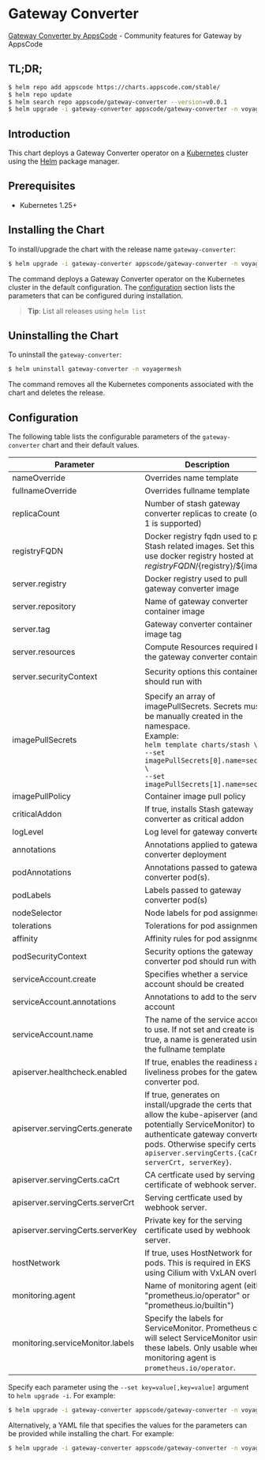 # Gateway Converter

[Gateway Converter by AppsCode](https://github.com/voyagermesh) - Community features for Gateway by AppsCode

## TL;DR;

```bash
$ helm repo add appscode https://charts.appscode.com/stable/
$ helm repo update
$ helm search repo appscode/gateway-converter --version=v0.0.1
$ helm upgrade -i gateway-converter appscode/gateway-converter -n voyagermesh --create-namespace --version=v0.0.1
```

## Introduction

This chart deploys a Gateway Converter operator on a [Kubernetes](http://kubernetes.io) cluster using the [Helm](https://helm.sh) package manager.

## Prerequisites

- Kubernetes 1.25+

## Installing the Chart

To install/upgrade the chart with the release name `gateway-converter`:

```bash
$ helm upgrade -i gateway-converter appscode/gateway-converter -n voyagermesh --create-namespace --version=v0.0.1
```

The command deploys a Gateway Converter operator on the Kubernetes cluster in the default configuration. The [configuration](#configuration) section lists the parameters that can be configured during installation.

> **Tip**: List all releases using `helm list`

## Uninstalling the Chart

To uninstall the `gateway-converter`:

```bash
$ helm uninstall gateway-converter -n voyagermesh
```

The command removes all the Kubernetes components associated with the chart and deletes the release.

## Configuration

The following table lists the configurable parameters of the `gateway-converter` chart and their default values.

|            Parameter             |                                                                                                                Description                                                                                                                |                                                                                            Default                                                                                             |
|----------------------------------|-------------------------------------------------------------------------------------------------------------------------------------------------------------------------------------------------------------------------------------------|------------------------------------------------------------------------------------------------------------------------------------------------------------------------------------------------|
| nameOverride                     | Overrides name template                                                                                                                                                                                                                   | <code>""</code>                                                                                                                                                                                |
| fullnameOverride                 | Overrides fullname template                                                                                                                                                                                                               | <code>""</code>                                                                                                                                                                                |
| replicaCount                     | Number of stash gateway converter replicas to create (only 1 is supported)                                                                                                                                                                | <code>1</code>                                                                                                                                                                                 |
| registryFQDN                     | Docker registry fqdn used to pull Stash related images. Set this to use docker registry hosted at ${registryFQDN}/${registry}/${image}                                                                                                    | <code>ghcr.io</code>                                                                                                                                                                           |
| server.registry                  | Docker registry used to pull gateway converter image                                                                                                                                                                                      | <code>voyagermesh</code>                                                                                                                                                                       |
| server.repository                | Name of gateway converter container image                                                                                                                                                                                                 | <code>gateway-converter</code>                                                                                                                                                                 |
| server.tag                       | Gateway converter container image tag                                                                                                                                                                                                     | <code>""</code>                                                                                                                                                                                |
| server.resources                 | Compute Resources required by the gateway converter container                                                                                                                                                                             | <code>{"requests":{"cpu":"100m"}}</code>                                                                                                                                                       |
| server.securityContext           | Security options this container should run with                                                                                                                                                                                           | <code>{"allowPrivilegeEscalation":false,"capabilities":{"drop":["ALL"]},"readOnlyRootFilesystem":true,"runAsNonRoot":true,"runAsUser":65534,"seccompProfile":{"type":"RuntimeDefault"}}</code> |
| imagePullSecrets                 | Specify an array of imagePullSecrets. Secrets must be manually created in the namespace. <br> Example: <br> `helm template charts/stash \` <br> `--set imagePullSecrets[0].name=sec0 \` <br> `--set imagePullSecrets[1].name=sec1`        | <code>[]</code>                                                                                                                                                                                |
| imagePullPolicy                  | Container image pull policy                                                                                                                                                                                                               | <code>IfNotPresent</code>                                                                                                                                                                      |
| criticalAddon                    | If true, installs Stash gateway converter as critical addon                                                                                                                                                                               | <code>false</code>                                                                                                                                                                             |
| logLevel                         | Log level for gateway converter                                                                                                                                                                                                           | <code>3</code>                                                                                                                                                                                 |
| annotations                      | Annotations applied to gateway converter deployment                                                                                                                                                                                       | <code>{}</code>                                                                                                                                                                                |
| podAnnotations                   | Annotations passed to gateway converter pod(s).                                                                                                                                                                                           | <code>{}</code>                                                                                                                                                                                |
| podLabels                        | Labels passed to gateway converter pod(s)                                                                                                                                                                                                 | <code>{}</code>                                                                                                                                                                                |
| nodeSelector                     | Node labels for pod assignment                                                                                                                                                                                                            | <code>{"kubernetes.io/os":"linux"}</code>                                                                                                                                                      |
| tolerations                      | Tolerations for pod assignment                                                                                                                                                                                                            | <code>[]</code>                                                                                                                                                                                |
| affinity                         | Affinity rules for pod assignment                                                                                                                                                                                                         | <code>{}</code>                                                                                                                                                                                |
| podSecurityContext               | Security options the gateway converter pod should run with.                                                                                                                                                                               | <code>{"fsGroup":65535}</code>                                                                                                                                                                 |
| serviceAccount.create            | Specifies whether a service account should be created                                                                                                                                                                                     | <code>true</code>                                                                                                                                                                              |
| serviceAccount.annotations       | Annotations to add to the service account                                                                                                                                                                                                 | <code>{}</code>                                                                                                                                                                                |
| serviceAccount.name              | The name of the service account to use. If not set and create is true, a name is generated using the fullname template                                                                                                                    | <code></code>                                                                                                                                                                                  |
| apiserver.healthcheck.enabled    | If true, enables the readiness and liveliness probes for the gateway converter pod.                                                                                                                                                       | <code>false</code>                                                                                                                                                                             |
| apiserver.servingCerts.generate  | If true, generates on install/upgrade the certs that allow the kube-apiserver (and potentially ServiceMonitor) to authenticate gateway converter pods. Otherwise specify certs in `apiserver.servingCerts.{caCrt, serverCrt, serverKey}`. | <code>true</code>                                                                                                                                                                              |
| apiserver.servingCerts.caCrt     | CA certficate used by serving certificate of webhook server.                                                                                                                                                                              | <code>""</code>                                                                                                                                                                                |
| apiserver.servingCerts.serverCrt | Serving certficate used by webhook server.                                                                                                                                                                                                | <code>""</code>                                                                                                                                                                                |
| apiserver.servingCerts.serverKey | Private key for the serving certificate used by webhook server.                                                                                                                                                                           | <code>""</code>                                                                                                                                                                                |
| hostNetwork                      | If true, uses HostNetwork for pods. This is required in EKS using Cilium with VxLAN overlay                                                                                                                                               | <code>false</code>                                                                                                                                                                             |
| monitoring.agent                 | Name of monitoring agent (either "prometheus.io/operator" or "prometheus.io/builtin")                                                                                                                                                     | <code>"none"</code>                                                                                                                                                                            |
| monitoring.serviceMonitor.labels | Specify the labels for ServiceMonitor. Prometheus crd will select ServiceMonitor using these labels. Only usable when monitoring agent is `prometheus.io/operator`.                                                                       | <code>{}</code>                                                                                                                                                                                |


Specify each parameter using the `--set key=value[,key=value]` argument to `helm upgrade -i`. For example:

```bash
$ helm upgrade -i gateway-converter appscode/gateway-converter -n voyagermesh --create-namespace --version=v0.0.1 --set replicaCount=1
```

Alternatively, a YAML file that specifies the values for the parameters can be provided while
installing the chart. For example:

```bash
$ helm upgrade -i gateway-converter appscode/gateway-converter -n voyagermesh --create-namespace --version=v0.0.1 --values values.yaml
```
